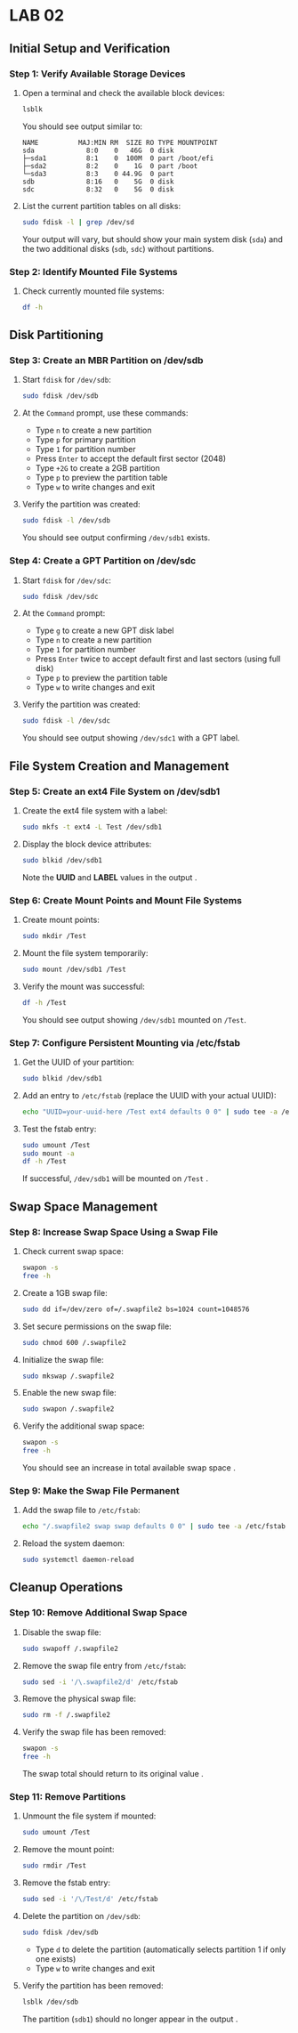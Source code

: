# LAB 02

## Initial Setup and Verification

### Step 1: Verify Available Storage Devices

1. Open a terminal and check the available block devices:
   ```bash
   lsblk
   ```
   You should see output similar to:
   ```
   NAME          MAJ:MIN RM  SIZE RO TYPE MOUNTPOINT
   sda             8:0    0   46G  0 disk 
   ├─sda1          8:1    0  100M  0 part /boot/efi
   ├─sda2          8:2    0    1G  0 part /boot
   └─sda3          8:3    0 44.9G  0 part 
   sdb             8:16   0    5G  0 disk 
   sdc             8:32   0    5G  0 disk 
   ```

2. List the current partition tables on all disks:
   ```bash
   sudo fdisk -l | grep /dev/sd
   ```
   Your output will vary, but should show your main system disk (`sda`) and the two additional disks (`sdb`, `sdc`) without partitions.

### Step 2: Identify Mounted File Systems

1. Check currently mounted file systems:
   ```bash
   df -h
   ```

## Disk Partitioning

### Step 3: Create an MBR Partition on /dev/sdb

1. Start `fdisk` for `/dev/sdb`:
   ```bash
   sudo fdisk /dev/sdb
   ```

2. At the `Command` prompt, use these commands:
   - Type `n` to create a new partition
   - Type `p` for primary partition
   - Type `1` for partition number
   - Press `Enter` to accept the default first sector (2048)
   - Type `+2G` to create a 2GB partition
   - Type `p` to preview the partition table
   - Type `w` to write changes and exit 

3. Verify the partition was created:
   ```bash
   sudo fdisk -l /dev/sdb
   ```
   You should see output confirming `/dev/sdb1` exists.

### Step 4: Create a GPT Partition on /dev/sdc

1. Start `fdisk` for `/dev/sdc`:
   ```bash
   sudo fdisk /dev/sdc
   ```

2. At the `Command` prompt:
   - Type `g` to create a new GPT disk label
   - Type `n` to create a new partition
   - Type `1` for partition number
   - Press `Enter` twice to accept default first and last sectors (using full disk)
   - Type `p` to preview the partition table
   - Type `w` to write changes and exit 

3. Verify the partition was created:
   ```bash
   sudo fdisk -l /dev/sdc
   ```
   You should see output showing `/dev/sdc1` with a GPT label.

## File System Creation and Management

### Step 5: Create an ext4 File System on /dev/sdb1

1. Create the ext4 file system with a label:
   ```bash
   sudo mkfs -t ext4 -L Test /dev/sdb1
   ```

2. Display the block device attributes:
   ```bash
   sudo blkid /dev/sdb1
   ```
   Note the **UUID** and **LABEL** values in the output .

### Step 6: Create Mount Points and Mount File Systems

1. Create mount points:
   ```bash
   sudo mkdir /Test
   ```

2. Mount the file system temporarily:
   ```bash
   sudo mount /dev/sdb1 /Test
   ```

3. Verify the mount was successful:
   ```bash
   df -h /Test
   ```
   You should see output showing `/dev/sdb1` mounted on `/Test`.

### Step 7: Configure Persistent Mounting via /etc/fstab

1. Get the UUID of your partition:
   ```bash
   sudo blkid /dev/sdb1
   ```

2. Add an entry to `/etc/fstab` (replace the UUID with your actual UUID):
   ```bash
   echo "UUID=your-uuid-here /Test ext4 defaults 0 0" | sudo tee -a /etc/fstab
   ```

3. Test the fstab entry:
   ```bash
   sudo umount /Test
   sudo mount -a
   df -h /Test
   ```
   If successful, `/dev/sdb1` will be mounted on `/Test` .

## Swap Space Management

### Step 8: Increase Swap Space Using a Swap File

1. Check current swap space:
   ```bash
   swapon -s
   free -h
   ```

2. Create a 1GB swap file:
   ```bash
   sudo dd if=/dev/zero of=/.swapfile2 bs=1024 count=1048576
   ```

3. Set secure permissions on the swap file:
   ```bash
   sudo chmod 600 /.swapfile2
   ```

4. Initialize the swap file:
   ```bash
   sudo mkswap /.swapfile2
   ```

5. Enable the new swap file:
   ```bash
   sudo swapon /.swapfile2
   ```

6. Verify the additional swap space:
   ```bash
   swapon -s
   free -h
   ```
   You should see an increase in total available swap space .

### Step 9: Make the Swap File Permanent

1. Add the swap file to `/etc/fstab`:
   ```bash
   echo "/.swapfile2 swap swap defaults 0 0" | sudo tee -a /etc/fstab
   ```

2. Reload the system daemon:
   ```bash
   sudo systemctl daemon-reload
   ```

## Cleanup Operations

### Step 10: Remove Additional Swap Space

1. Disable the swap file:
   ```bash
   sudo swapoff /.swapfile2
   ```

2. Remove the swap file entry from `/etc/fstab`:
   ```bash
   sudo sed -i '/\.swapfile2/d' /etc/fstab
   ```

3. Remove the physical swap file:
   ```bash
   sudo rm -f /.swapfile2
   ```

4. Verify the swap file has been removed:
   ```bash
   swapon -s
   free -h
   ```
   The swap total should return to its original value .

### Step 11: Remove Partitions

1. Unmount the file system if mounted:
   ```bash
   sudo umount /Test
   ```

2. Remove the mount point:
   ```bash
   sudo rmdir /Test
   ```

3. Remove the fstab entry:
   ```bash
   sudo sed -i '/\/Test/d' /etc/fstab
   ```

4. Delete the partition on `/dev/sdb`:
   ```bash
   sudo fdisk /dev/sdb
   ```
   - Type `d` to delete the partition (automatically selects partition 1 if only one exists)
   - Type `w` to write changes and exit

5. Verify the partition has been removed:
   ```bash
   lsblk /dev/sdb
   ```
   The partition (`sdb1`) should no longer appear in the output .

